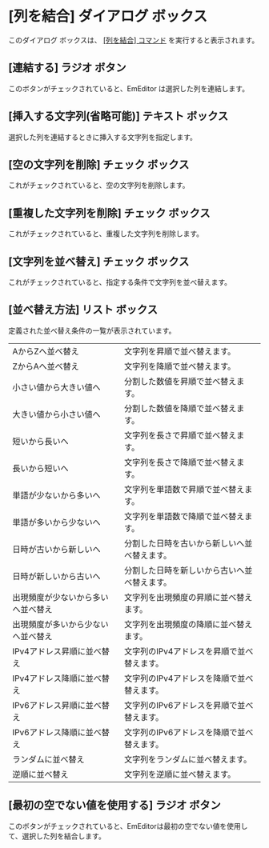 # \[列を結合\] ダイアログ ボックス

このダイアログ ボックスは、 [\[列を結合\] コマンド](../../cmd/csv/combine_columns) を実行すると表示されます。

## \[連結する\] ラジオ ボタン

このボタンがチェックされていると、EmEditor は選択した列を連結します。

## \[挿入する文字列(省略可能)\] テキスト ボックス

選択した列を連結するときに挿入する文字列を指定します。

## \[空の文字列を削除\] チェック ボックス

これがチェックされていると、空の文字列を削除します。

## \[重複した文字列を削除\] チェック ボックス

これがチェックされていると、重複した文字列を削除します。

## \[文字列を並べ替え\] チェック ボックス

これがチェックされていると、指定する条件で文字列を並べ替えます。

## \[並べ替え方法\] リスト ボックス

定義された並べ替え条件の一覧が表示されています。

|     |     |
| --- | --- |
| AからZへ並べ替え | 文字列を昇順で並べ替えます。 |
| ZからAへ並べ替え | 文字列を降順で並べ替えます。 |
| 小さい値から大きい値へ | 分割した数値を昇順で並べ替えます。 |
| 大きい値から小さい値へ | 分割した数値を降順で並べ替えます。 |
| 短いから長いへ | 文字列を長さで昇順で並べ替えます。 |
| 長いから短いへ | 文字列を長さで降順で並べ替えます。 |
| 単語が少ないから多いへ | 文字列を単語数で昇順で並べ替えます。 |
| 単語が多いから少ないへ | 文字列を単語数で降順で並べ替えます。 |
| 日時が古いから新しいへ | 分割した日時を古いから新しいへ並べ替えます。 |
| 日時が新しいから古いへ | 分割した日時を新しいから古いへ並べ替えます。 |
| 出現頻度が少ないから多いへ並べ替え | 文字列を出現頻度の昇順に並べ替えます。 |
| 出現頻度が多いから少ないへ並べ替え | 文字列を出現頻度の降順に並べ替えます。 |
| IPv4アドレス昇順に並べ替え | 文字列のIPv4アドレスを昇順で並べ替えます。 |
| IPv4アドレス降順に並べ替え | 文字列のIPv4アドレスを降順で並べ替えます。 |
| IPv6アドレス昇順に並べ替え | 文字列のIPv6アドレスを昇順で並べ替えます。 |
| IPv6アドレス降順に並べ替え | 文字列のIPv6アドレスを降順で並べ替えます。 |
| ランダムに並べ替え | 文字列をランダムに並べ替えます。 |
| 逆順に並べ替え | 文字列を逆順に並べ替えます。 |

## \[最初の空でない値を使用する\] ラジオ ボタン

このボタンがチェックされていると、EmEditorは最初の空でない値を使用して、選択した列を結合します。

